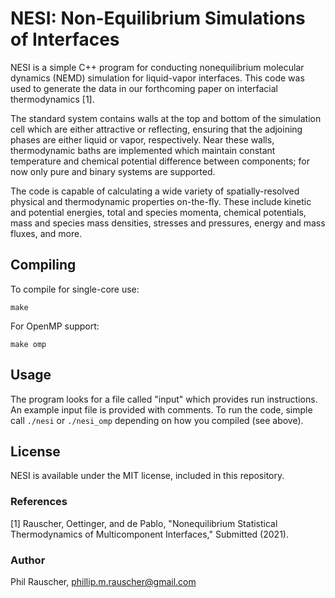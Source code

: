 # NESI: Non-Equilibrium Simulations of Interfaces

NESI is a simple C++ program for conducting nonequilibrium molecular dynamics (NEMD) simulation for liquid-vapor interfaces.
This code was used to generate the data in our forthcoming paper on interfacial thermodynamics [1].

The standard system contains walls at the top and bottom of the simulation cell which are either attractive or reflecting, ensuring
that the adjoining phases are either liquid or vapor, respectively. Near these walls, thermodynamic baths are implemented which
maintain constant temperature and chemical potential difference between components; for now only pure and binary systems are supported.

The code is capable of calculating a wide variety of spatially-resolved physical and thermodynamic properties on-the-fly. 
These include kinetic and potential energies, total and species momenta, chemical potentials, mass and species mass densities, stresses
and pressures, energy and mass fluxes, and more.

## Compiling

To compile for single-core use:
```
make
```

For OpenMP support:
```
make omp
```

## Usage

The program looks for a file called "input" which provides run instructions. An example input file is provided with comments.
To run the code, simple call `./nesi` or `./nesi_omp` depending on how you compiled (see above).

## License

NESI is available under the MIT license, included in this repository.

### References

[1] Rauscher, Oettinger, and de Pablo, "Nonequilibrium Statistical Thermodynamics of Multicomponent Interfaces," Submitted (2021).

### Author

Phil Rauscher, phillip.m.rauscher@gmail.com




